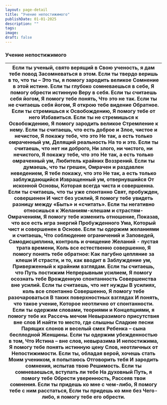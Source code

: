```yaml
---
layout: page-detail
title: "Учение непостижимого"
publishDate: 01-01-2025
description: ""
tags:
image:
draft: false
---
```


### Учение непостижимого

| Если ты ученый, свято верящий в  Свою ученость, я дам тебе повод  Засомневаться в этом.  Если ты твердо веришь в то, что ты –  Это ты, я помогу зародить великое  Сомнение в этой истине.  Если ты глубоко сомневаешься в себе,  Я помогу обрести истинную  Веру в себя.  Если ты считаешь себя йогом,  Я помогу тебе понять,  Что это не так.  Если ты не считаешь себя йогом,  Я открою тебе видение  Обратное.  Если ты стремишься к Освобождению,  Я помогу тебе от него  Избавиться.  Если ты не стремишься к Освобождению,  Я помогу зародить великое  Стремление к нему.  Если ты считаешь, что есть доброе и  Злое, чистое и нечистое,  Я покажу тебе, что это  Не так, а есть только омраченный ум,  Делящий реальность  На то и это.  Если ты считаешь, что нет ни доброго,  Ни злого, ни чистого, ни нечистого,  Я покажу тебе, что это  Не так, а есть только омраченный ум,  Любитель крайних  Воззрений.  Если ты думаешь, что ты грешен,  Омрачен и раздавлен неведением,  Я тебе покажу, что это  Не так, а есть только заблуждающийся  Извращенный ум, отвернувшийся  От исконной Основы,  Которая всегда чиста и совершенна.  Если ты считаешь, что ты уже спонтанно  Свят, пробужден, совершенен  И чист без усилий,  Я помогу тебе увидеть разницу между  «Быть» и «считать».  Если ты негативно относишься к  Желаниям-клешам и страстям-  Омрачениям,  Я помогу тебе изменить отношение,  Показав, что все есть игра энергий  Пробужденного Ума,  Который чист и совершенен в  Основе.  Если ты одержим желаниями и считаешь,  Что соблюдение ограничений и  Заповедей,  Самодисциплина, контроль и очищение  Желаний - пустая трата времени,  Коль все естественно совершенно,  Я помогу понять тебе обратное:  Как пагубно цепляние за клеши  И страсти, и то, как вводит в  Заблуждение ум, Приверженный к крайним взглядам.  Если ты считаешь, что Путь постижим  Непрерывным усилием,  Я помогу осознать тебе  Врожденную спонтанность  Совершенства вне усилий.  Если ты считаешь, что нет нужды  В усилиях, коль все спонтанно  Совершенно,  Я помогу тебе разочароваться  В таких поверхностных взглядах  И понять, что такое учение,  Которое неотлично от спонтанности.  Если ты одержим словами, теориями и  Концепциями, я помогу тебе их  Рассечь мечом  Невыразимого присутствия вне слов  И найти то место, где слышны  Сладкие песни  Парящих слонов и веселый смех  Ребенка – сына бесплодной  Женщины.  Если ты одержим убежденностью в том,  Что Истина – вне слов, невыразима  И непостижима,  Я помогу тебе понять истинную цену  Слов, неотличных от  Непостижимости.  Если ты, обладая верой, хочешь стать  Моим учеником, я попытаюсь  Отговорить тебя  И зародить сомнения, испытав твою  Решимость.  Если ты сомневаешься, вступать ли тебе  На духовный Путь, я помогу тебе  Обрести уверенность,  Рассеяв твои сомнения.  Если ты придешь ко мне с чем-либо,  Я помогу тебе с ним расстаться,  Если ты придешь ко мне без  Чего-либо, я помогу тебе его обрести. |
| ------------------------------------------------------------------------------------------------------------------------------------------------------------------------------------------------------------------------------------------------------------------------------------------------------------------------------------------------------------------------------------------------------------------------------------------------------------------------------------------------------------------------------------------------------------------------------------------------------------------------------------------------------------------------------------------------------------------------------------------------------------------------------------------------------------------------------------------------------------------------------------------------------------------------------------------------------------------------------------------------------------------------------------------------------------------------------------------------------------------------------------------------------------------------------------------------------------------------------------------------------------------------------------------------------------------------------------------------------------------------------------------------------------------------------------------------------------------------------------------------------------------------------------------------------------------------------------------------------------------------------------------------------------------------------------------------------------------------------------------------------------------------------------------------------------------------------------------------------------------------------------------------------------------------------------------------------------------------------------------------------------------------------------------------------------------------------------------------------------------------------------------------------------------------------------------------------------------------------------------------------------------------------------------------------------------------------------------------------------------------------------------------------------------------------------------------------------------------------------------------------------------------------------------------------------------------------------------------------------------------------------------------------------------------------------------------------------------------------------------------------------------------------------------------------------------------------------------------------------------------------------------------------------------------------------------------------------------------------------------------------------------ |
  
  
